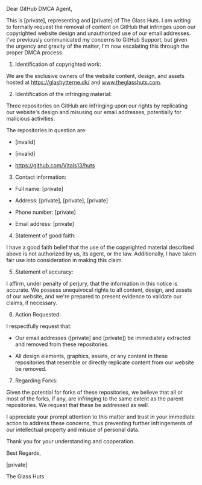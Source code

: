 Dear GitHub DMCA Agent,

 

This is [private], representing and [private] of The Glass Huts. I am writing to formally request the removal of content on GitHub that infringes upon our copyrighted website design and unauthorized use of our email addresses. I've previously communicated my concerns to GitHub Support, but given the urgency and gravity of the matter, I'm now escalating this through the proper DMCA process.

 

1. Identification of copyrighted work:  

We are the exclusive owners of the website content, design, and assets hosted at https://glashytterne.dk/ and www.theglasshuts.com.

 

2. Identification of the infringing material:  

Three repositories on GitHub are infringing upon our rights by replicating our website's design and misusing our email addresses, potentially for malicious activities. 

 

The repositories in question are:  

- [invalid] 

- [invalid]  

- https://github.com/Vitals13/huts

 

3. Contact information: 

- Full name: [private] 

- Address: [private], [private], [private] 

- Phone number: [private] 

- Email address: [private]

 

4. Statement of good faith: 

I have a good faith belief that the use of the copyrighted material described above is not authorized by us, its agent, or the law. Additionally, I have taken fair use into consideration in making this claim.

 

5. Statement of accuracy: 

I affirm, under penalty of perjury, that the information in this notice is accurate. We possess unequivocal rights to all content, design, and assets of our website, and we're prepared to present evidence to validate our claims, if necessary.

 

6. Action Requested:  

I respectfully request that: 

- Our email addresses ([private] and [private]) be immediately extracted and removed from these repositories.

- All design elements, graphics, assets, or any content in these repositories that resemble or directly replicate content from our website be removed.

 

7. Regarding Forks:  

Given the potential for forks of these repositories, we believe that all or most of the forks, if any, are infringing to the same extent as the parent repositories. We request that these be addressed as well.

 

I appreciate your prompt attention to this matter and trust in your immediate action to address these concerns, thus preventing further infringements of our intellectual property and misuse of personal data.

 

Thank you for your understanding and cooperation.

 

Best Regards,

 

[private]  

The Glass Huts
